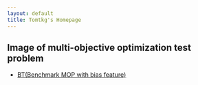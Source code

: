 ```yaml
---
layout: default
title: Tomtkg's Homepage
---
```


## Image of multi-objective optimization test problem
* [BT(Benchmark MOP with bias feature)](./BT)

